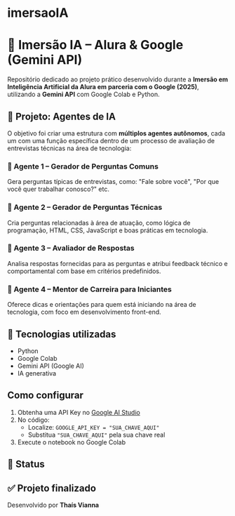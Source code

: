 # imersaoIA
# 🤖 Imersão IA – Alura & Google (Gemini API)

Repositório dedicado ao projeto prático desenvolvido durante a **Imersão em Inteligência Artificial da Alura em parceria com o Google (2025)**, utilizando a **Gemini API** com Google Colab e Python.

## 🧠 Projeto: Agentes de IA

O objetivo foi criar uma estrutura com **múltiplos agentes autônomos**, cada um com uma função específica dentro de um processo de avaliação de entrevistas técnicas na área de tecnologia:

### 🔹 Agente 1 – Gerador de Perguntas Comuns
Gera perguntas típicas de entrevistas, como: "Fale sobre você", "Por que você quer trabalhar conosco?" etc.

### 🔹 Agente 2 – Gerador de Perguntas Técnicas
Cria perguntas relacionadas à área de atuação, como lógica de programação, HTML, CSS, JavaScript e boas práticas em tecnologia.

### 🔹 Agente 3 – Avaliador de Respostas
Analisa respostas fornecidas para as perguntas e atribui feedback técnico e comportamental com base em critérios predefinidos.

### 🔹 Agente 4 – Mentor de Carreira para Iniciantes
Oferece dicas e orientações para quem está iniciando na área de tecnologia, com foco em desenvolvimento front-end.

## 🔧 Tecnologias utilizadas
- Python
- Google Colab
- Gemini API (Google AI)
- IA generativa

## Como configurar

1. Obtenha uma API Key no [Google AI Studio](https://aistudio.google.com/)
2. No código:
   - Localize: `GOOGLE_API_KEY = "SUA_CHAVE_AQUI"`
   - Substitua `"SUA_CHAVE_AQUI"` pela sua chave real
3. Execute o notebook no Google Colab

## 📌 Status
✅ Projeto finalizado
---

Desenvolvido por **Thaís Vianna**  
